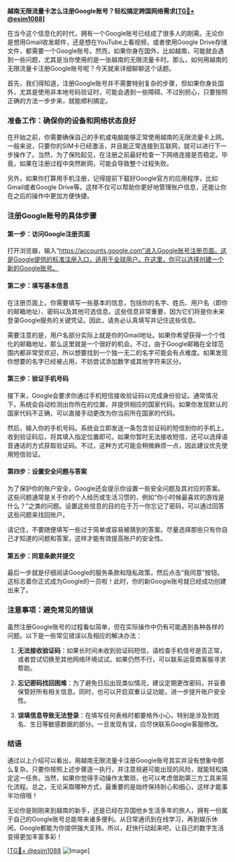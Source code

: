 **越南无限流量卡怎么注册Google账号？轻松搞定跨国网络需求[[TG💪+ @esim1088](https://t.me/s/esim1088)]**

在当今这个信息化的时代，拥有一个Google账号已经成了很多人的刚需。无论你是想用Gmail收发邮件，还是想在YouTube上看视频，或者使用Google Drive存储文件，都需要一个Google账号。然而，如果你身在国外，比如越南，可能就会遇到一些问题，尤其是当你使用的是一张越南的无限流量卡时。那么，如何用越南的无限流量卡注册Google账号呢？今天就来详细聊聊这个话题。

首先，我们得知道，注册Google账号并不需要特别复杂的步骤，但如果你身处国外，尤其是使用非本地号码验证时，可能会遇到一些障碍。不过别担心，只要按照正确的方法一步步来，就能顺利搞定。

### 准备工作：确保你的设备和网络状态良好

在开始之前，你需要确保自己的手机或电脑能够正常使用越南的无限流量卡上网。一般来说，只要你的SIM卡已经激活，并且能正常连接到互联网，就可以进行下一步操作了。当然，为了保险起见，在注册之前最好检查一下网络连接是否稳定。毕竟，如果在注册过程中突然断网，可能会导致整个过程失败。

另外，如果你打算用手机注册，记得提前下载好Google官方的应用程序，比如Gmail或者Google Drive等。这样不仅可以帮助你更好地管理账户信息，还能让你在之后的操作中更加方便快捷。

### 注册Google账号的具体步骤

#### 第一步：访问Google注册页面

打开浏览器，输入“https://accounts.google.com”进入Google账号注册页面。这是Google提供的标准注册入口，适用于全球用户。在这里，你可以选择创建一个新的Google账号。

#### 第二步：填写基本信息

在注册页面上，你需要填写一些基本的信息，包括你的名字、姓氏、用户名（即你的邮箱地址）、密码以及其他可选信息。这些信息非常重要，因为它们将是你未来登录Google服务的关键凭证。因此，请务必认真填写并记住这些信息。

需要注意的是，用户名部分实际上就是你的Gmail地址。如果你希望获得一个个性化的邮箱地址，那么这里就是一个很好的机会。不过，由于Google邮箱在全球范围内都非常受欢迎，所以想要找到一个独一无二的名字可能会有点难度。如果发现你想要的名字已经被占用，不妨尝试添加数字或其他字符来区分。

#### 第三步：验证手机号码

接下来，Google会要求你通过手机短信接收验证码以完成身份验证。通常情况下，系统会自动检测出你所在的位置，并提供相应的国家代码。如果你发现默认的国家代码不正确，可以直接手动更改为你当前所在国家的代码。

然后，输入你的手机号码。系统会立即发送一条包含验证码的短信到你的手机上。收到验证码后，将其填入指定位置即可。如果你暂时无法接收短信，还可以选择语音通话的方式获取验证码。不过，这种方式可能会稍微麻烦一点，因此建议优先使用短信验证。

#### 第四步：设置安全问题与答案

为了保护你的账户安全，Google还会提示你设置一些安全问题及其对应的答案。这些问题通常是关于你的个人经历或生活习惯的，例如“你小时候最喜欢的游戏是什么？”之类的问题。设置这些信息的目的在于万一你忘记了密码，可以通过回答这些问题来找回账户。

请记住，不要随便填写一些过于简单或容易被猜到的答案。尽量选择那些只有你自己才知道的问题和答案，这样才能有效提高账户的安全性。

#### 第五步：同意条款并提交

最后一步就是仔细阅读Google的服务条款和隐私政策，然后点击“我同意”按钮。这标志着你正式成为Google的一员啦！此时，你的新Google账号就已经成功创建出来了。

### 注意事项：避免常见的错误

虽然注册Google账号的过程看似简单，但在实际操作中仍有可能遇到各种各样的问题。以下是一些常见错误以及相应的解决办法：

1. **无法接收验证码**：如果长时间未收到验证码短信，请检查手机信号是否正常，或者尝试切换至其他网络环境试试。如果仍然不行，可以联系运营商客服寻求帮助。
   
2. **忘记密码找回困难**：为了避免日后出现类似情况，建议定期更改密码，并妥善保管好所有相关信息。同时，也可以开启双重认证功能，进一步提升账户安全性。

3. **误填信息导致无法登录**：在填写任何表格时都要格外小心，特别是涉及到姓名、生日等敏感数据的部分。一旦发现有误，应尽快联系Google客服修改。

### 结语

通过以上介绍可以看出，用越南无限流量卡注册Google账号其实并没有想象中那么复杂。只要你按照上述步骤逐一执行，并注意规避可能出现的风险，就能轻松搞定这一任务。当然，如果你觉得手动操作太繁琐，也可以考虑借助第三方工具来简化流程。总之，无论采取哪种方式，最重要的是始终保持耐心和细心，这样才能事半功倍哦！

无论你是刚刚来到越南的新手，还是已经在异国他乡生活多年的旅人，拥有一份属于自己的Google账号总能带来诸多便利。从日常通讯到在线学习，再到娱乐休闲，Google都能为你提供强大支持。所以，赶快行动起来吧，让自己的数字生活变得更加丰富多彩！

[[TG💪+ @esim1088](https://t.me/s/esim1088) ![Image](https://i.postimg.cc/4NQfJmqS/Snipaste-2025-05-13-00-14-12.png)]
